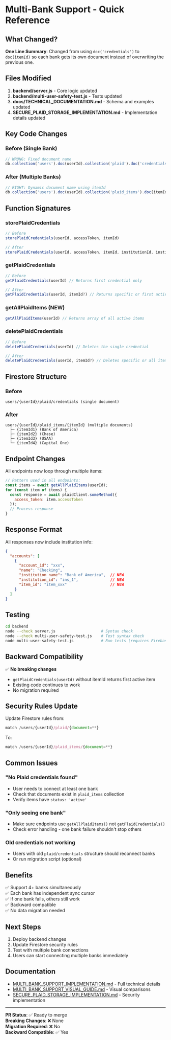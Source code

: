 # Multi-Bank Support - Quick Reference

## What Changed?

**One Line Summary**: Changed from using `doc('credentials')` to `doc(itemId)` so each bank gets its own document instead of overwriting the previous one.

## Files Modified

1. **backend/server.js** - Core logic updated
2. **backend/multi-user-safety-test.js** - Tests updated
3. **docs/TECHNICAL_DOCUMENTATION.md** - Schema and examples updated
4. **SECURE_PLAID_STORAGE_IMPLEMENTATION.md** - Implementation details updated

## Key Code Changes

### Before (Single Bank)
```javascript
// WRONG: Fixed document name
db.collection('users').doc(userId).collection('plaid').doc('credentials')
```

### After (Multiple Banks)
```javascript
// RIGHT: Dynamic document name using itemId
db.collection('users').doc(userId).collection('plaid_items').doc(itemId)
```

## Function Signatures

### storePlaidCredentials
```javascript
// Before
storePlaidCredentials(userId, accessToken, itemId)

// After
storePlaidCredentials(userId, accessToken, itemId, institutionId, institutionName)
```

### getPlaidCredentials
```javascript
// Before
getPlaidCredentials(userId) // Returns first credential only

// After
getPlaidCredentials(userId, itemId?) // Returns specific or first active item
```

### getAllPlaidItems (NEW)
```javascript
getAllPlaidItems(userId) // Returns array of all active items
```

### deletePlaidCredentials
```javascript
// Before
deletePlaidCredentials(userId) // Deletes the single credential

// After
deletePlaidCredentials(userId, itemId?) // Deletes specific or all items
```

## Firestore Structure

### Before
```
users/{userId}/plaid/credentials (single document)
```

### After
```
users/{userId}/plaid_items/{itemId} (multiple documents)
  ├─ {itemId1} (Bank of America)
  ├─ {itemId2} (Chase)
  ├─ {itemId3} (USAA)
  └─ {itemId4} (Capital One)
```

## Endpoint Changes

All endpoints now loop through multiple items:

```javascript
// Pattern used in all endpoints:
const items = await getAllPlaidItems(userId);
for (const item of items) {
  const response = await plaidClient.someMethod({
    access_token: item.accessToken
  });
  // Process response
}
```

## Response Format

All responses now include institution info:

```json
{
  "accounts": [
    {
      "account_id": "xxx",
      "name": "Checking",
      "institution_name": "Bank of America",  // NEW
      "institution_id": "ins_1",              // NEW
      "item_id": "item_xxx"                   // NEW
    }
  ]
}
```

## Testing

```bash
cd backend
node --check server.js                    # Syntax check
node --check multi-user-safety-test.js    # Test syntax check
node multi-user-safety-test.js            # Run tests (requires Firebase)
```

## Backward Compatibility

✅ **No breaking changes**
- `getPlaidCredentials(userId)` without itemId returns first active item
- Existing code continues to work
- No migration required

## Security Rules Update

Update Firestore rules from:
```javascript
match /users/{userId}/plaid/{document=**}
```

To:
```javascript
match /users/{userId}/plaid_items/{document=**}
```

## Common Issues

### "No Plaid credentials found"
- User needs to connect at least one bank
- Check that documents exist in `plaid_items` collection
- Verify items have `status: 'active'`

### "Only seeing one bank"
- Make sure endpoints use `getAllPlaidItems()` not `getPlaidCredentials()`
- Check error handling - one bank failure shouldn't stop others

### Old credentials not working
- Users with old `plaid/credentials` structure should reconnect banks
- Or run migration script (optional)

## Benefits

✅ Support 4+ banks simultaneously  
✅ Each bank has independent sync cursor  
✅ If one bank fails, others still work  
✅ Backward compatible  
✅ No data migration needed  

## Next Steps

1. Deploy backend changes
2. Update Firestore security rules
3. Test with multiple bank connections
4. Users can start connecting multiple banks immediately

## Documentation

- [MULTI_BANK_SUPPORT_IMPLEMENTATION.md](./MULTI_BANK_SUPPORT_IMPLEMENTATION.md) - Full technical details
- [MULTI_BANK_SUPPORT_VISUAL_GUIDE.md](./MULTI_BANK_SUPPORT_VISUAL_GUIDE.md) - Visual comparisons
- [SECURE_PLAID_STORAGE_IMPLEMENTATION.md](./SECURE_PLAID_STORAGE_IMPLEMENTATION.md) - Security implementation

---

**PR Status**: ✅ Ready to merge  
**Breaking Changes**: ❌ None  
**Migration Required**: ❌ No  
**Backward Compatible**: ✅ Yes
